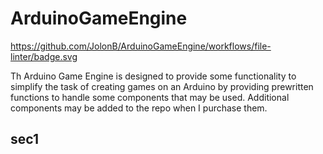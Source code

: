 # ArduinoGameEngine

https://github.com/JolonB/ArduinoGameEngine/workflows/file-linter/badge.svg

Th Arduino Game Engine is designed to provide some functionality to simplify the task of creating games on an Arduino by providing prewritten functions to handle some components that may be used. Additional components may be added to the repo when I purchase them.

## sec1